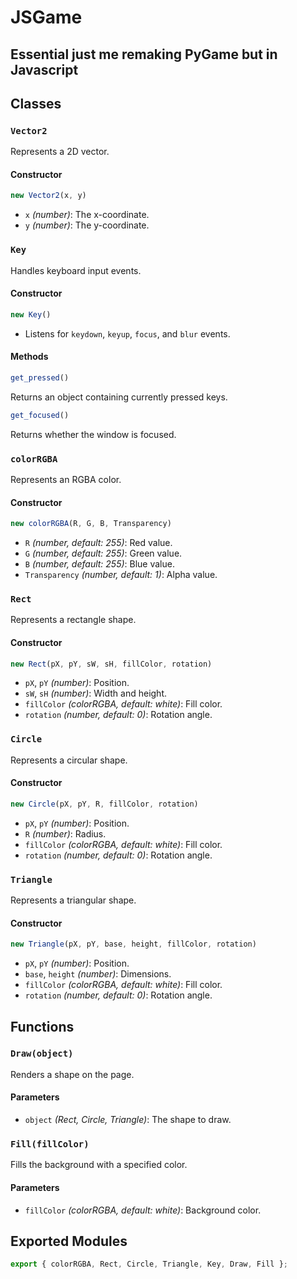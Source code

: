 # JSGame
## Essential just me remaking PyGame but in Javascript

## Classes

### `Vector2`
Represents a 2D vector.

#### Constructor
```js
new Vector2(x, y)
```
- `x` *(number)*: The x-coordinate.
- `y` *(number)*: The y-coordinate.

### `Key`
Handles keyboard input events.

#### Constructor
```js
new Key()
```
- Listens for `keydown`, `keyup`, `focus`, and `blur` events.

#### Methods
```js
get_pressed()
```
Returns an object containing currently pressed keys.

```js
get_focused()
```
Returns whether the window is focused.

### `colorRGBA`
Represents an RGBA color.

#### Constructor
```js
new colorRGBA(R, G, B, Transparency)
```
- `R` *(number, default: 255)*: Red value.
- `G` *(number, default: 255)*: Green value.
- `B` *(number, default: 255)*: Blue value.
- `Transparency` *(number, default: 1)*: Alpha value.

### `Rect`
Represents a rectangle shape.

#### Constructor
```js
new Rect(pX, pY, sW, sH, fillColor, rotation)
```
- `pX`, `pY` *(number)*: Position.
- `sW`, `sH` *(number)*: Width and height.
- `fillColor` *(colorRGBA, default: white)*: Fill color.
- `rotation` *(number, default: 0)*: Rotation angle.

### `Circle`
Represents a circular shape.

#### Constructor
```js
new Circle(pX, pY, R, fillColor, rotation)
```
- `pX`, `pY` *(number)*: Position.
- `R` *(number)*: Radius.
- `fillColor` *(colorRGBA, default: white)*: Fill color.
- `rotation` *(number, default: 0)*: Rotation angle.

### `Triangle`
Represents a triangular shape.

#### Constructor
```js
new Triangle(pX, pY, base, height, fillColor, rotation)
```
- `pX`, `pY` *(number)*: Position.
- `base`, `height` *(number)*: Dimensions.
- `fillColor` *(colorRGBA, default: white)*: Fill color.
- `rotation` *(number, default: 0)*: Rotation angle.

## Functions

### `Draw(object)`
Renders a shape on the page.

#### Parameters
- `object` *(Rect, Circle, Triangle)*: The shape to draw.

### `Fill(fillColor)`
Fills the background with a specified color.

#### Parameters
- `fillColor` *(colorRGBA, default: white)*: Background color.

## Exported Modules
```js
export { colorRGBA, Rect, Circle, Triangle, Key, Draw, Fill };
